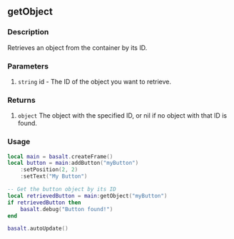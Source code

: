 ## getObject

### Description

Retrieves an object from the container by its ID.

### Parameters

1. `string` id - The ID of the object you want to retrieve.

### Returns

1. `object` The object with the specified ID, or nil if no object with that ID is found.

### Usage

```lua
local main = basalt.createFrame()
local button = main:addButton("myButton")
    :setPosition(2, 2)
    :setText("My Button")

-- Get the button object by its ID
local retrievedButton = main:getObject("myButton")
if retrievedButton then
    basalt.debug("Button found!")
end

basalt.autoUpdate()
```
